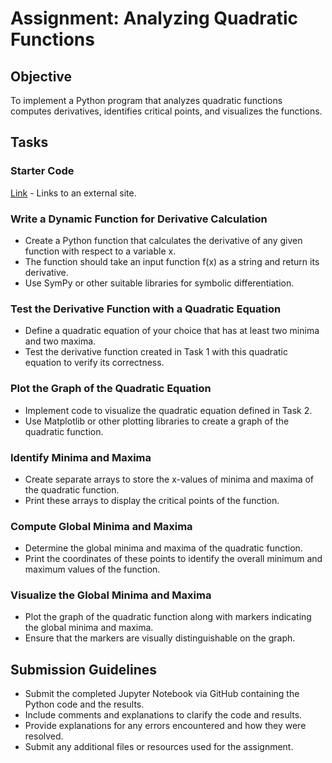 # Assignment: Analyzing Quadratic Functions

## Objective
To implement a Python program that analyzes quadratic functions computes derivatives, identifies critical points, and visualizes the functions.

## Tasks

### Starter Code
[Link](https://colab.research.google.com/drive/1bEEEhcQV--Vf3PPttEwgu0jXSqfwV9Jy?usp=sharing) - Links to an external site.

### Write a Dynamic Function for Derivative Calculation
- Create a Python function that calculates the derivative of any given function with respect to a variable x.
- The function should take an input function f(x) as a string and return its derivative.
- Use SymPy or other suitable libraries for symbolic differentiation.

### Test the Derivative Function with a Quadratic Equation
- Define a quadratic equation of your choice that has at least two minima and two maxima.
- Test the derivative function created in Task 1 with this quadratic equation to verify its correctness.

### Plot the Graph of the Quadratic Equation
- Implement code to visualize the quadratic equation defined in Task 2.
- Use Matplotlib or other plotting libraries to create a graph of the quadratic function.

### Identify Minima and Maxima
- Create separate arrays to store the x-values of minima and maxima of the quadratic function.
- Print these arrays to display the critical points of the function.

### Compute Global Minima and Maxima
- Determine the global minima and maxima of the quadratic function.
- Print the coordinates of these points to identify the overall minimum and maximum values of the function.

### Visualize the Global Minima and Maxima
- Plot the graph of the quadratic function along with markers indicating the global minima and maxima.
- Ensure that the markers are visually distinguishable on the graph.

## Submission Guidelines
- Submit the completed Jupyter Notebook via GitHub containing the Python code and the results.
- Include comments and explanations to clarify the code and results.
- Provide explanations for any errors encountered and how they were resolved.
- Submit any additional files or resources used for the assignment.
